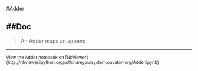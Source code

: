 
<!--
FrozenIsBool False
-->

#Adder

##Doc
----


> 
> An Adder maps an append
> 

----

<small>
View the Adder notebook on [NbViewer](http://nbviewer.ipython.org/url/shareyoursystem.ouvaton.org/Adder.ipynb)
</small>

